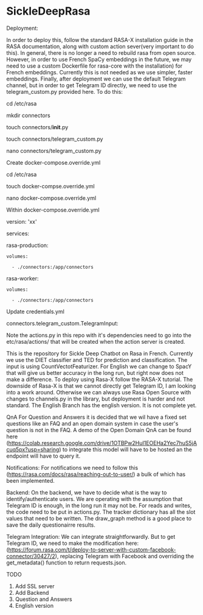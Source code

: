 # SickleDeepRasa
 Deployment:
 
 In order to deploy this, follow the standard RASA-X installation guide in the RASA documentation, along with custom action sever(very important to do this).
In general, there is no longer a need to rebuild rasa from open source. However, in order to use French SpaCy embeddings in the future, we may need to use a custom Dockerfile for rasa-core with the installation) for French embeddings. Currently this is not needed as we use simpler, faster embeddings. Finally, after deployment we can use the default Telegram channel, but in order to get Telegram ID directly, we need to use the telegram_custom.py provided here. To do this:
 
 
cd /etc/rasa 

mkdir connectors

touch connectors/__init__.py

touch connectors/telegram_custom.py

nano connectors/telegram_custom.py

Create docker-compose.override.yml

cd /etc/rasa

touch docker-compse.override.yml

nano docker-compose.override.yml

Within docker-compose.override.yml

version: 'xx'

services:

  rasa-production:
  
    volumes:
    
      - ./connectors:/app/connectors
      
  rasa-worker:
  
    volumes:
    
      - ./connectors:/app/connectors
      
      
Update credentials.yml


connectors.telegram_custom.TelegramInput:
 
 
Note the actions.py in this repo with it's dependencies need to go into the etc/rasa/actions/ that will be created when the action server is created. 
 
 
 This is the repository for Sickle Deep Chatbot on Rasa in French. Currently we use the DIET classifier and TED for prediction and classification. The input is using CountVectotFeaturizer. For English we can change to SpacY that will give us better accuracy in the long run, but right now does not make a difference. To deploy using Rasa-X follow the RASA-X tutorial. 
The downside of Rasa-X is that we cannot directly get Telegram ID, I am looking into a work around.  Otherwise we can always use Rasa Open Source with changes to channels.py in the library, but deployment is harder and not standard. 
The English Branch has the english version. It is not complete yet. 

QnA
For Question and Answers it is decided that we wil have a fixed set questions like an FAQ and an open domain system in case the user's question is not in the FAQ. 
A demo of the Open Domain QnA can be found here (https://colab.research.google.com/drive/1OTBPw2HuI1EOEHa2Yec7huS5jAcuq5px?usp=sharing) to integrate this model will have to be hosted an the endpoint will have to query it. 

Notifications:
For notifications we need to follow this (https://rasa.com/docs/rasa/reaching-out-to-user/) a bulk of which has been implemented. 

Backend:
On the backend, we have to decide what is the way to identify/authenticate users. We are operating with the assumption that Telegram ID is enough, in the long run it may not be. For reads and writes, the code need to be put in actions.py. The tracker dictionary has all the slot values that need to be written. The draw_graph method is a good place to save the daily questionairre results. 

Telegram Integration:
We can integrate straightforwardly. But to get Telegram ID, we need to make the modification here: (https://forum.rasa.com/t/deploy-to-server-with-custom-facebook-connector/30427/2), replacing Telegram with Facebook and overriding the get_metadata() function to return requests.json. 


 TODO 
 1) Add SSL server
 2) Add Backend
 3) Question and Answers
 4) English version
